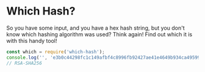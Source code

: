 # Which Hash?

So you have some input, and you have a hex hash string, but you don't know which hashing algorithm was used? Think again! Find out which it is with this handy tool!

```javascript
const which = require('which-hash');
console.log('', 'e3b0c44298fc1c149afbf4c8996fb92427ae41e4649b934ca495991b7852b855');
// RSA-SHA256
```
